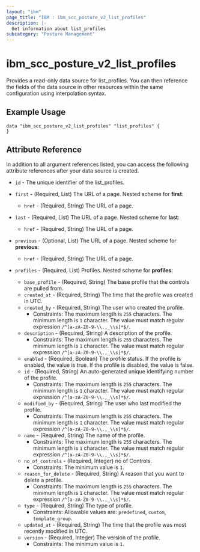 ```yaml
---
layout: "ibm"
page_title: "IBM : ibm_scc_posture_v2_list_profiles"
description: |-
  Get information about list_profiles
subcategory: "Posture Management"
---
```


# ibm_scc_posture_v2_list_profiles

Provides a read-only data source for list_profiles. You can then reference the fields of the data source in other resources within the same configuration using interpolation syntax.

## Example Usage

```hcl
data "ibm_scc_posture_v2_list_profiles" "list_profiles" {
}
```


## Attribute Reference

In addition to all argument references listed, you can access the following attribute references after your data source is created.

* `id` - The unique identifier of the list_profiles.
* `first` - (Required, List) The URL of a page.
Nested scheme for **first**:
	* `href` - (Required, String) The URL of a page.

* `last` - (Required, List) The URL of a page.
Nested scheme for **last**:
	* `href` - (Required, String) The URL of a page.

* `previous` - (Optional, List) The URL of a page.
Nested scheme for **previous**:
	* `href` - (Required, String) The URL of a page.

* `profiles` - (Required, List) Profiles.
Nested scheme for **profiles**:
	* `base_profile` - (Required, String) The base profile that the controls are pulled from.
	* `created_at` - (Required, String) The time that the profile was created in UTC.
	* `created_by` - (Required, String) The user who created the profile.
	  * Constraints: The maximum length is `255` characters. The minimum length is `1` character. The value must match regular expression `/^[a-zA-Z0-9-\\.,_\\s]*$/`.
	* `description` - (Required, String) A description of the profile.
	  * Constraints: The maximum length is `255` characters. The minimum length is `1` character. The value must match regular expression `/^[a-zA-Z0-9-\\.,_\\s]*$/`.
	* `enabled` - (Required, Boolean) The profile status. If the profile is enabled, the value is true. If the profile is disabled, the value is false.
	* `id` - (Required, String) An auto-generated unique identifying number of the profile.
	  * Constraints: The maximum length is `255` characters. The minimum length is `1` character. The value must match regular expression `/^[a-zA-Z0-9-\\.,_\\s]*$/`.
	* `modified_by` - (Required, String) The user who last modified the profile.
	  * Constraints: The maximum length is `255` characters. The minimum length is `1` character. The value must match regular expression `/^[a-zA-Z0-9-\\.,_\\s]*$/`.
	* `name` - (Required, String) The name of the profile.
	  * Constraints: The maximum length is `255` characters. The minimum length is `1` character. The value must match regular expression `/^[a-zA-Z0-9-\\.,_\\s]*$/`.
	* `no_of_controls` - (Required, Integer) no of Controls.
	  * Constraints: The minimum value is `1`.
	* `reason_for_delete` - (Required, String) A reason that you want to delete a profile.
	  * Constraints: The maximum length is `255` characters. The minimum length is `1` character. The value must match regular expression `/^[a-zA-Z0-9-\\.,_\\s]*$/`.
	* `type` - (Required, String) The type of profile.
	  * Constraints: Allowable values are: `predefined`, `custom`, `template_group`.
	* `updated_at` - (Required, String) The time that the profile was most recently modified in UTC.
	* `version` - (Required, Integer) The version of the profile.
	  * Constraints: The minimum value is `1`.

